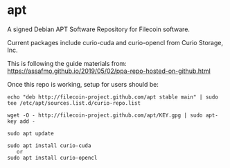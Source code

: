 # apt
A signed Debian APT Software Repository for Filecoin software.

Current packages include curio-cuda and curio-opencl from Curio Storage, Inc.

This is following the guide materials from: https://assafmo.github.io/2019/05/02/ppa-repo-hosted-on-github.html

Once this repo is working, setup for users should be:

```
echo "deb http://filecoin-project.github.com/apt stable main" | sudo tee /etc/apt/sources.list.d/curio-repo.list

wget -O - http://filecoin-project.github.com/apt/KEY.gpg | sudo apt-key add -

sudo apt update

sudo apt install curio-cuda
   or
sudo apt install curio-opencl
```
